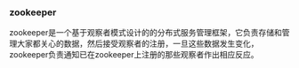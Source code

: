 ### zookeeper

zookeeper是一个基于观察者模式设计的的分布式服务管理框架，它负责存储和管理大家都关心的数据，然后接受观察者的注册，一旦这些数据发生变化，zookeeper负责通知已在zookeeper上注册的那些观察者作出相应反应。

